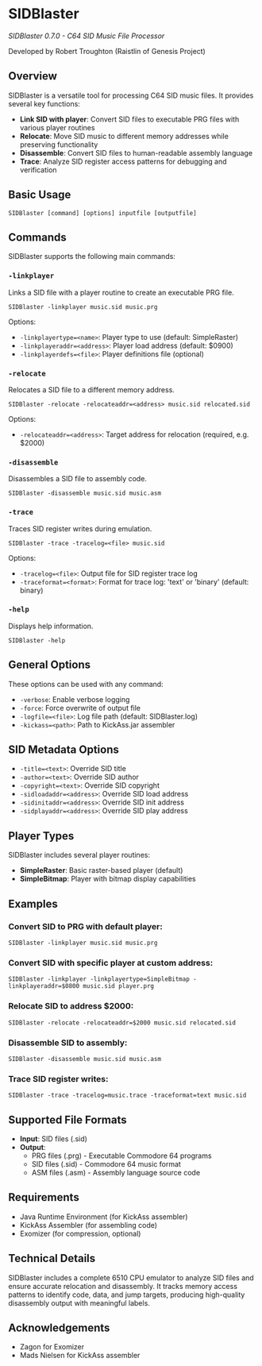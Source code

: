 # SIDBlaster

*SIDBlaster 0.7.0 - C64 SID Music File Processor*

Developed by Robert Troughton (Raistlin of Genesis Project)

## Overview

SIDBlaster is a versatile tool for processing C64 SID music files. It provides several key functions:

- **Link SID with player**: Convert SID files to executable PRG files with various player routines
- **Relocate**: Move SID music to different memory addresses while preserving functionality
- **Disassemble**: Convert SID files to human-readable assembly language
- **Trace**: Analyze SID register access patterns for debugging and verification

## Basic Usage

```
SIDBlaster [command] [options] inputfile [outputfile]
```

## Commands

SIDBlaster supports the following main commands:

### `-linkplayer` 
Links a SID file with a player routine to create an executable PRG file.

```
SIDBlaster -linkplayer music.sid music.prg
```

Options:
- `-linkplayertype=<name>`: Player type to use (default: SimpleRaster)
- `-linkplayeraddr=<address>`: Player load address (default: $0900)
- `-linkplayerdefs=<file>`: Player definitions file (optional)

### `-relocate`
Relocates a SID file to a different memory address.

```
SIDBlaster -relocate -relocateaddr=<address> music.sid relocated.sid
```

Options:
- `-relocateaddr=<address>`: Target address for relocation (required, e.g. $2000)

### `-disassemble`
Disassembles a SID file to assembly code.

```
SIDBlaster -disassemble music.sid music.asm
```

### `-trace`
Traces SID register writes during emulation.

```
SIDBlaster -trace -tracelog=<file> music.sid
```

Options:
- `-tracelog=<file>`: Output file for SID register trace log
- `-traceformat=<format>`: Format for trace log: 'text' or 'binary' (default: binary)

### `-help`
Displays help information.

```
SIDBlaster -help
```

## General Options

These options can be used with any command:

- `-verbose`: Enable verbose logging
- `-force`: Force overwrite of output file
- `-logfile=<file>`: Log file path (default: SIDBlaster.log)
- `-kickass=<path>`: Path to KickAss.jar assembler

## SID Metadata Options

- `-title=<text>`: Override SID title
- `-author=<text>`: Override SID author
- `-copyright=<text>`: Override SID copyright
- `-sidloadaddr=<address>`: Override SID load address
- `-sidinitaddr=<address>`: Override SID init address
- `-sidplayaddr=<address>`: Override SID play address

## Player Types

SIDBlaster includes several player routines:

- **SimpleRaster**: Basic raster-based player (default)
- **SimpleBitmap**: Player with bitmap display capabilities

## Examples

### Convert SID to PRG with default player:

```
SIDBlaster -linkplayer music.sid music.prg
```

### Convert SID with specific player at custom address:

```
SIDBlaster -linkplayer -linkplayertype=SimpleBitmap -linkplayeraddr=$0800 music.sid player.prg
```

### Relocate SID to address $2000:

```
SIDBlaster -relocate -relocateaddr=$2000 music.sid relocated.sid
```

### Disassemble SID to assembly:

```
SIDBlaster -disassemble music.sid music.asm
```

### Trace SID register writes:

```
SIDBlaster -trace -tracelog=music.trace -traceformat=text music.sid
```

## Supported File Formats

- **Input**: SID files (.sid)
- **Output**: 
  - PRG files (.prg) - Executable Commodore 64 programs
  - SID files (.sid) - Commodore 64 music format
  - ASM files (.asm) - Assembly language source code

## Requirements

- Java Runtime Environment (for KickAss assembler)
- KickAss Assembler (for assembling code)
- Exomizer (for compression, optional)

## Technical Details

SIDBlaster includes a complete 6510 CPU emulator to analyze SID files and ensure accurate relocation and disassembly. It tracks memory access patterns to identify code, data, and jump targets, producing high-quality disassembly output with meaningful labels.

## Acknowledgements

- Zagon for Exomizer
- Mads Nielsen for KickAss assembler
